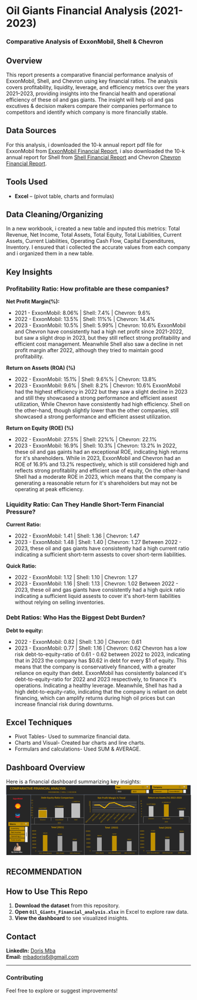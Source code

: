 # Oil Giants Financial Analysis (2021-2023)
### Comparative Analysis of ExxonMobil, Shell & Chevron

## Overview
This report presents a comparative financial performance analysis of ExxonMobil, Shell, and Chevron using key financial ratios. The analysis covers profitability, liquidity, leverage, and efficiency metrics over the years 2021–2023, providing insights into the financial health and operational efficiency of these oil and gas giants.
The insight will help oil and gas excutives & decision makers compare their companies performance to competitors and identify which company is more financially stable.


## Data Sources
For this analysis, i downloaded the 10-k annual report pdf file for ExxonMobil from [ExxonMobil Financial Report](https://www.sec.gov/), i also downloaded the 10-k annual report for Shell from [Shell Financial Report](https://www.shell.com/) and Chevron [Chevron Financial Report](https://www.chevron.com/). 

## Tools Used
- **Excel** – (pivot table, charts and formulas)

## Data Cleaning/Organizing
In a new workbook, i created a new table and inputed this metrics: Total Revenue, Net Income, Total Assets, Total Equity, Total Liabilities, Current Assets, 
Current Liabilities, Operating Cash Flow, Capital Expenditures, Inventory.
I ensured that i collected the accurate values from each company and i organized them in a new table.
  
## Key Insights
 ### Profitability Ratio: How profitable are these companies?
 **Net Profit Margin(%):**
  - 2021 - ExxonMobil: 8.06% | Shell: 7.4% | Chevron: 9.6%
  - 2022 - ExxonMobil: 13.5% | Shell: 11%% | Chevron: 14.4%
  - 2023 - ExxonMobil: 10.5% | Shell: 5.99% | Chevron: 10.6%
ExxonMobil and Chevron have consistently had a high net profit since 2021-2022, but saw a slight drop in 2023, but they still reflect strong profitability and efficient cost management.
Meanwhile Shell also saw a decline in net profit margin after 2022, although they tried to maintain good profitability.

 **Return on Assets (ROA) (%)**
  - 2022 - ExxonMobil: 15.1% | Shell: 9.6%% | Chevron: 13.8%
  - 2023 - ExxonMobil: 9.6% | Shell: 8.2% | Chevron: 10.6%
ExxonMobil had the highest efficiency in 2022 but they saw a slight decline in 2023 and still they showcased a strong performance and efficient assest utilization, While Chevron have consistently had high efficiency. Shell on the other-hand, though slightly lower than the other companies, still showcased a strong performance and efficient assest utilization. 

**Return on Equity (ROE) (%)**
  - 2022 - ExxonMobil: 27.5% | Shell: 22%% | Chevron: 22.1%
  - 2023 - ExxonMobil: 16.9% | Shell: 10.3% | Chevron: 13.2%
In 2022, these oil and gas gaints had an exceptional ROE, indicating high returns for it's shareholders. While in 2023, ExxonMobil and Chevron had an ROE of 16.9% and 13.2% respectively, which is still considered high and reflects strong profitablity and efficient use of equity, On the other-hand Shell had a moderate ROE in 2023, which means that the company is generating a reasonable return for it's shareholders but may not be operating at peak efficiency.      

### Liquidity Ratio: Can They Handle Short-Term Financial Pressure?
**Current Ratio:**
  - 2022 - ExxonMobil: 1.41 | Shell: 1.36 | Chevron: 1.47
  - 2023 - ExxonMobil: 1.48 | Shell: 1.40 | Chevron: 1.27
Between 2022 - 2023, these oil and gas giants have consistently had a high current ratio indicating a sufficient short-term assests to cover short-term liabilities.

**Quick Ratio:**
  - 2022 - ExxonMobil: 1.12 | Shell: 1.10 | Chevron: 1.27
  - 2023 - ExxonMobil: 1.16 | Shell: 1.13 | Chevron: 1.02
Between 2022 - 2023, these oil and gas giants have consistently had a high quick ratio indicating a sufficient liquid assests to cover it's short-term liabilities without relying on selling inventories.

### Debt Ratios: Who Has the Biggest Debt Burden?
**Debt to equity:**
  - 2022 - ExxonMobil: 0.82 | Shell: 1.30 | Chevron: 0.61
  - 2023 - ExxonMobil: 0.77 | Shell: 1.16 | Chevron: 0.62
Chevron has a low risk debt-to-equity-ratio of 0.61 - 0.62 between 2022 to 2023, indicating that in 2023 the company has $0.62 in debt for every $1 of equity. This means that the company is conservatively financed, with a greater reliance on equity than debt.
ExxonMobil has consistently balanced it's debt-to-equity-ratio for 2022 and 2023 respectively, to finance it's operations. Indicating a healthy leverage.
Meanwhile, Shell has had a high debt-to-equity-ratio, indicating that the company is reliant on debt financing, which can amplify returns during high oil prices but can increase financial risk during downturns.

## Excel Techniques
- Pivot Tables- Used to summarize financial data.
- Charts and Visual- Created bar charts and line charts.
- Formulars and calculations- Used SUM & AVERAGE.

## Dashboard Overview
Here is a financial dashboard summarizing key insights:
![Dashboard Screenshot](https://github.com/dorischioma/oil-giants-financial-analysis/raw/main/dashboard.png/)

## RECOMMENDATION


## How to Use This Repo  
1. **Download the dataset** from this repository.  
2. **Open `Oil_Giants_Financial_analysis.xlsx`** in Excel to explore raw data.  
3. **View the dashboard** to see visualized insights.  

## Contact  
 **LinkedIn:** [Doris Mba](https://www.linkedin.com/in/dorismba/)  
 **Email:** mbadoris6@gmail.com  

---

### **Contributing**
Feel free to explore or suggest improvements!  
